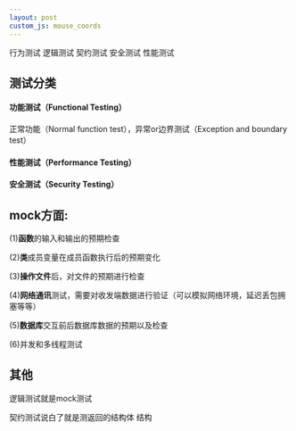 ```yaml
---
layout: post
custom_js: mouse_coords
---
```

行为测试 逻辑测试 契约测试 安全测试 性能测试

## 测试分类

#### 功能测试（Functional Testing）

正常功能（Normal function test），异常or边界测试（Exception and boundary test）

#### 性能测试（Performance Testing）

#### 安全测试（Security Testing）



## mock方面:

(1)**函数**的输入和输出的预期检查

(2)**类**成员变量在成员函数执行后的预期变化

(3)**操作文件**后，对文件的预期进行检查

(4)**网络通讯**测试，需要对收发端数据进行验证（可以模拟网络环境，延迟丢包拥塞等等）

(5)**数据库**交互前后数据库数据的预期以及检查

(6)并发和多线程测试



## 其他

逻辑测试就是mock测试

契约测试说白了就是测返回的结构体 结构